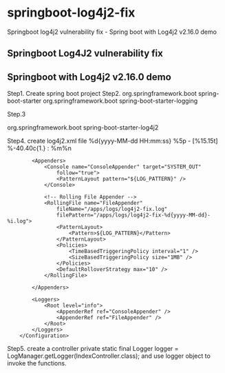# springboot-log4j2-fix

Springboot log4j2 vulnerability fix - Spring boot with Log4j2 v2.16.0 demo

## Springboot Log4J2 vulnerability fix
## Springboot with Log4j2 v2.16.0 demo

Step1. Create spring boot project 
Step2. <!-- Exclude Spring Boot's Default Logging -->
<dependency>
<groupId>org.springframework.boot</groupId>
<artifactId>spring-boot-starter</artifactId>
<exclusions>
<exclusion>
<groupId>org.springframework.boot</groupId>
<artifactId>spring-boot-starter-logging</artifactId>
</exclusion>
</exclusions>
</dependency>

Step.3 
<!-- Add Log4j2 Dependency -->
<dependency>
<groupId>org.springframework.boot</groupId>
<artifactId>spring-boot-starter-log4j2</artifactId>
</dependency>

Step4. create log4j2.xml file
		<?xml version="1.0" encoding="UTF-8"?>
		<Configuration status="DEBUG">
			<Properties>
				<Property name="LOG_PATTERN">
					%d{yyyy-MM-dd HH:mm:ss} %5p - [%15.15t] %-40.40c{1.} : %m%n
				</Property>
			</Properties>

			<Appenders>
				<Console name="ConsoleAppender" target="SYSTEM_OUT"
					follow="true">
					<PatternLayout pattern="${LOG_PATTERN}" />
				</Console>

				<!-- Rolling File Appender -->
				<RollingFile name="FileAppender"
					fileName="/apps/logs/log4j2-fix.log"
					filePattern="/apps/logs/log4j2-fix-%d{yyyy-MM-dd}-%i.log">
					<PatternLayout>
						<Pattern>${LOG_PATTERN}</Pattern>
					</PatternLayout>
					<Policies>
						<TimeBasedTriggeringPolicy interval="1" />
						<SizeBasedTriggeringPolicy size="1MB" />
					</Policies>
					<DefaultRolloverStrategy max="10" />
				</RollingFile>

			</Appenders>

			<Loggers>
				<Root level="info">
					<AppenderRef ref="ConsoleAppender" />
					<AppenderRef ref="FileAppender" />
				</Root>
			</Loggers>
		</Configuration>

Step5. create a controller 
private static final Logger logger = LogManager.getLogger(IndexController.class);
and use logger object to invoke the functions.


